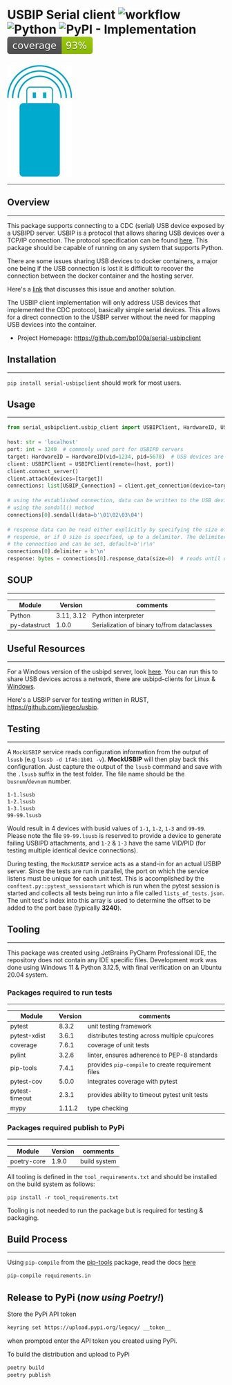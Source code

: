 USBIP Serial client ![workflow](https://github.com/bp100a/serial-usbipclient/actions/workflows/python-app.yml/badge.svg?branch=develop) ![Python](https://img.shields.io/badge/python-3.11%20%7C%20%203.12-blue) ![PyPI - Implementation](https://img.shields.io/pypi/implementation/cython) ![coverage](https://raw.githubusercontent.com/bp100a/serial-usbipclient/master/coverage.svg)
========================================================================================================
<div>

![](https://github.com/bp100a/serial-usbipclient/blob/mypy/logo.png?raw=true#center)

</div>

___
Overview
--------------------------------------------------------------------------
___
This package supports connecting to a CDC (serial) USB device exposed by a USBIPD server. USBIP is a protocol that allows sharing USB devices over a TCP/IP connection.
The protocol specification can be found [here](https://docs.kernel.org/usb/usbip_protocol.html). This package should be capable of running on any system that supports Python.

There are some issues sharing USB devices to docker containers, a major one being if the USB connection is lost
it is difficult to recover the connection between the docker container and the hosting server.

Here's a [link](https://marc.merlins.org/perso/linux/post_2018-12-20_Accessing-USB-Devices-In-Docker-_ttyUSB0_-dev-bus-usb-_-for-fastboot_-adb_-without-using-privileged.html) that discusses this issue and another solution.

The USBIP client implementation will only address USB devices that implemented the CDC protocol, basically simple
serial devices. This allows for a direct connection to the USBIP server without the need for mapping USB devices into
the container.

* Project Homepage: https://github.com/bp100a/serial-usbipclient

Installation
--------------------------------------------------------------------------
___
`pip install serial-usbipclient` should work for most users.

Usage
--------------------------------------------------------------------------
___
```python
from serial_usbipclient.usbip_client import USBIPClient, HardwareID, USBIP_Connection

host: str = 'localhost'
port: int = 3240  # commonly used port for USBIPD servers
target: HardwareID = HardwareID(vid=1234, pid=5678)  # USB devices are identified by VID/PID
client: USBIPClient = USBIPClient(remote=(host, port))
client.connect_server()
client.attach(devices=[target])
connections: list[USBIP_Connection] = client.get_connection(device=target)

# using the established connection, data can be written to the USB device
# using the sendall() method
connections[0].sendall(data=b'\01\02\03\04')

# response data can be read either explicitly by specifying the size of the expected
# response, or if 0 size is specified, up to a delimiter. The delimiter is a property of
# the connection and can be set, default=b'\r\n'
connections[0].delimiter = b'\n'
response: bytes = connections[0].response_data(size=0)  # reads until delimiter
```

SOUP
--------------------------------------------------------------------------
___
| Module          | Version    | comments                                    |
|-----------------|------------|---------------------------------------------|
| Python          | 3.11, 3.12 | Python interpreter                          |
| py-datastruct   | 1.0.0      | Serialization of binary to/from dataclasses |


Useful Resources
--------------------------------------------------------------------------
___
For a Windows version of the usbipd server, look [here](https://github.com/dorssel/usbipd-win). You can run this to share USB devices across a network,
there are usbipd-clients for Linux & [Windows](https://github.com/cezanne/usbip-win).

Here's a USBIP server for testing written in RUST, https://github.com/jiegec/usbip.

Testing
--------------------------------------------------------------------------
___
A `MockUSBIP` service reads configuration information from the output of `lsusb` (e.g `lsusb -d 1f46:1b01 -v`). **MockUSBIP** will then play back this configuration.
Just capture the output of the `lsusb` command and save with the `.lsusb` suffix in the test folder. The file name should be the `busnum`/`devnum` number.

```text
1-1.lsusb
1-2.lsusb
1-3.lsusb
99-99.lsusb
```
Would result in 4 devices with busid values of `1-1`, `1-2`, `1-3` and `99-99`. Please note the file `99-99.lsusb` is reserved to provide a device to generate
failing USBIPD attachments, and `1-2` & `1-3` have the same VID/PID (for testing multiple identical device connections).

During testing, the `MockUSBIP` service acts as a stand-in for an actual USBIP server. Since the tests are run in parallel, 
the port on which the service listens must be unique for each unit test. This is accomplished by the `conftest.py::pytest_sessionstart` which is run
when the pytest session is started and collects all tests being run into a file called `lists_of_tests.json`. The unit test's index into this array
is used to determine the offset to be added to the port base (typically **3240**).


Tooling
--------------------------------------------------------------------------
___
This package was created using JetBrains PyCharm Professional IDE, the repository does not contain any IDE specific files. 
Development work was done using Windows 11 & Python 3.12.5, with final verification on an Ubuntu 20.04 system.

### Packages required to run tests
___
| Module         | Version | comments                                           |
|----------------|---------|----------------------------------------------------|
| pytest         | 8.3.2   | unit testing framework                             |
| pytest-xdist   | 3.6.1   | distributes testing across multiple cpu/cores      |
| coverage       | 7.6.1   | coverage of unit tests                             |
| pylint         | 3.2.6   | linter, ensures adherence to PEP-8 standards       |
| pip-tools      | 7.4.1   | provides `pip-compile` to create requirement files |
| pytest-cov     | 5.0.0   | integrates coverage with pytest                    |
| pytest-timeout | 2.3.1   | provides ability to timeout pytest unit tests      |
| mypy           | 1.11.2  | type checking                                      |

### Packages required publish to PyPi
___
| Module      | Version  | comments                       |
|-------------|----------|--------------------------------|
| poetry-core | 1.9.0    | build system                   |

All tooling is defined in the `tool_requirements.txt` and should be installed on the build system as follows:
```shell
pip install -r tool_requirements.txt
```

Tooling is not needed to run the package but is required for testing & packaging.

Build Process
--------------------------------------------------------------------------
___
Using `pip-compile` from the [pip-tools](https://pypi.org/project/pip-tools/) package, read the docs [here](https://pip-tools.readthedocs.io/en/latest/)

```bash
pip-compile requirements.in
```

Release to PyPi (_now using Poetry!_)
----------------------------------------------------------------------------
Store the PyPi API token
```bash
keyring set https://upload.pypi.org/legacy/ __token__
```
when prompted enter the API token you created using PyPi.

To build the distribution and upload to PyPi
```cmd
poetry build
poetry publish
```
